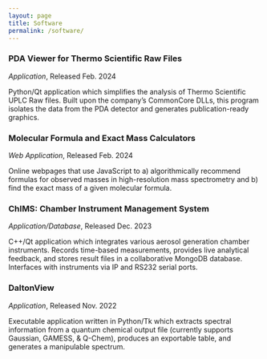 ```yaml
---
layout: page
title: Software
permalink: /software/
---
```


### PDA Viewer for Thermo Scientific Raw Files 
*Application*,  Released Feb. 2024

Python/Qt application which simplifies the analysis of Thermo Scientific UPLC Raw files. Built upon the company’s CommonCore DLLs, this program isolates the data from the PDA detector and generates publication-ready graphics.

### Molecular Formula and Exact Mass Calculators 
*Web Application*,  Released Feb. 2024

Online webpages that use JavaScript to a) algorithmically recommend formulas for observed masses in high-resolution mass spectrometry and b) find the exact mass of a given molecular formula.

### ChIMS: Chamber Instrument Management System 

*Application/Database*, Released Dec. 2023

C++/Qt application which integrates various aerosol generation chamber instruments. Records time-based measurements, provides live analytical feedback, and stores result files in a collaborative MongoDB database. Interfaces with instruments via IP and RS232 serial ports.

### DaltonView 

*Application*,  Released Nov. 2022

Executable application written in Python/Tk which extracts spectral information from a quantum chemical output file (currently supports Gaussian, GAMESS, & Q-Chem), produces an exportable table, and generates a manipulable spectrum.
